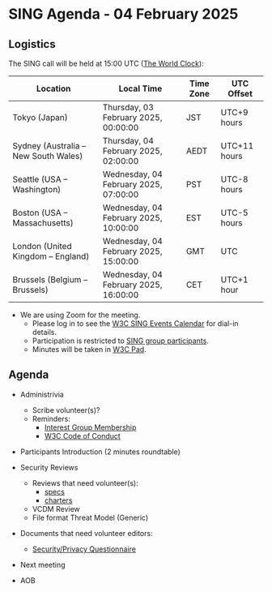 # SING Agenda - 04 February 2025

## Logistics

The SING call will be held at 15:00 UTC ([The World Clock](https://www.timeanddate.com/worldclock/meetingdetails.html?year=2025&month=02&day=04&hour=15&min=0&sec=0&p1=248&p2=240&p3=234&p4=43&p5=136&p6=48)):

| Location                       | Local Time                             | Time Zone | UTC Offset     |
|--------------------------------|-----------------------------------------|-----------|----------------|
| Tokyo (Japan)                  | Thursday, 03 February 2025, 00:00:00    | JST       | UTC+9 hours    |
| Sydney (Australia – New South Wales) | Thursday, 04 February 2025, 02:00:00    | AEDT      | UTC+11 hours   |
| Seattle (USA – Washington)     | Wednesday, 04 February 2025, 07:00:00   | PST       | UTC-8 hours    |
| Boston (USA – Massachusetts)   | Wednesday, 04 February 2025, 10:00:00   | EST       | UTC-5 hours    |
| London (United Kingdom – England) | Wednesday, 04 February 2025, 15:00:00   | GMT       | UTC            |
| Brussels (Belgium – Brussels)  | Wednesday, 04 February 2025, 16:00:00   | CET       | UTC+1 hour     |


* We are using Zoom for the meeting.
    * Please log in to see the [W3C SING Events Calendar](https://www.w3.org/groups/ig/security/calendar/) for dial-in details. 
    * Participation is restricted to [SING group participants](https://www.w3.org/groups/ig/security/participants/).
    * Minutes will be taken in [W3C Pad](https://pad.w3.org/p/SING_2025-02-04).


## Agenda

* Administrivia
  * Scribe volunteer(s)?
  * Reminders: 
     * [Interest Group Membership](https://www.w3.org/groups/ig/security/)
     * [W3C Code of Conduct](https://www.w3.org/policies/code-of-conduct/)

* Participants Introduction (2 minutes roundtable)
* Security Reviews
  * Reviews that need volunteer(s):
     * [specs](https://github.com/w3c/security-request/issues?q=is%3Aissue+is%3Aopen+no%3Aassignee+)
     * [charters](https://github.com/w3c/strategy/issues?q=is%3Aissue+is%3Aopen+label%3A%22Horizontal+review+requested%22++-label%3A%22Security+review+completed%22+-label%3ACouncil)
  * VCDM Review
  * File format Threat Model (Generic)
* Documents that need volunteer editors:
  * [Security/Privacy Questionnaire](https://w3c.github.io/security-questionnaire/)


* Next meeting

* AOB
 
